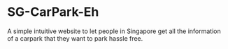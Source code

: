 # SG-CarPark-Eh
A simple intuitive website to let people in Singapore get all the information of a carpark that they want to park hassle free.

